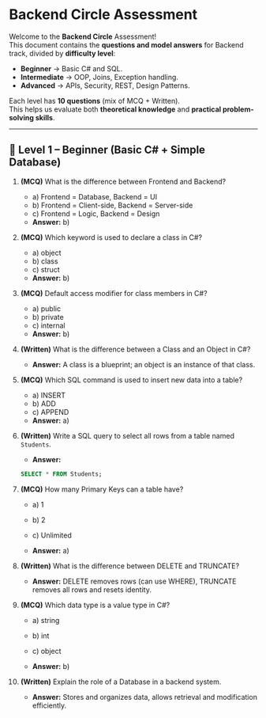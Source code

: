 # Backend Circle Assessment

Welcome to the **Backend Circle** Assessment!  
This document contains the **questions and model answers** for Backend track, divided by **difficulty level**:

- **Beginner** → Basic C# and SQL.  
- **Intermediate** → OOP, Joins, Exception handling.  
- **Advanced** → APIs, Security, REST, Design Patterns.  

Each level has **10 questions** (mix of MCQ + Written).  
This helps us evaluate both **theoretical knowledge** and **practical problem-solving skills**.

---

## 🔹 Level 1 – Beginner (Basic C# + Simple Database)

1. **(MCQ)** What is the difference between Frontend and Backend?  
   - a) Frontend = Database, Backend = UI  
   - b) Frontend = Client-side, Backend = Server-side  
   - c) Frontend = Logic, Backend = Design  
   - **Answer:** b)  

2. **(MCQ)** Which keyword is used to declare a class in C#?  
   - a) object  
   - b) class  
   - c) struct  
   - **Answer:** b)  

3. **(MCQ)** Default access modifier for class members in C#?  
   - a) public  
   - b) private  
   - c) internal  
   - **Answer:** b)  

4. **(Written)** What is the difference between a Class and an Object in C#?  
   - **Answer:** A class is a blueprint; an object is an instance of that class.  

5. **(MCQ)** Which SQL command is used to insert new data into a table?  
   - a) INSERT  
   - b) ADD  
   - c) APPEND  
   - **Answer:** a)  

6. **(Written)** Write a SQL query to select all rows from a table named `Students`.  
   - **Answer:**  
   ```sql
   SELECT * FROM Students;

   
7. **(MCQ)** How many Primary Keys can a table have?

   - a) 1

   - b) 2

   - c) Unlimited

   - **Answer:** a)

8. **(Written)** What is the difference between DELETE and TRUNCATE?

   - **Answer:** DELETE removes rows (can use WHERE), TRUNCATE removes all rows and resets identity.

9. **(MCQ)** Which data type is a value type in C#?

   - a) string

   - b) int

   - c) object

   - **Answer:** b)

10. **(Written)** Explain the role of a Database in a backend system.

    - **Answer:** Stores and organizes data, allows retrieval and modification efficiently.


